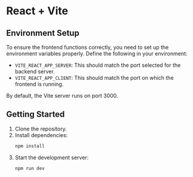 # React + Vite

## Environment Setup

To ensure the frontend functions correctly, you need to set up the environment variables properly. Define the following in your environment:

- `VITE_REACT_APP_SERVER`: This should match the port selected for the backend server.
- `VITE_REACT_APP_CLIENT`: This should match the port on which the frontend is running.

By default, the Vite server runs on port 3000.

## Getting Started

1. Clone the repository.
2. Install dependencies:
   ```bash
   npm install
   ```
3. Start the development server:
   ```bash
   npm run dev
   ```
